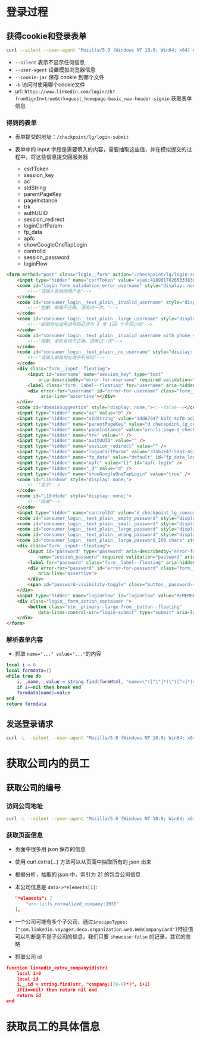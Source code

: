 # 登录过程

## 获得cookie和登录表单

```sh
curl --silent --user-agent "Mozilla/5.0 (Windows NT 10.0; Win64; x64) AppleWebKit/537.36 (KHTML, like Gecko) Chrome/84.0.4147.125 Safari/537.36" --cookie-jar cookies -b cookies https://www.linkedin.com/login/zh?fromSignIn=true&trk=guest_homepage-basic_nav-header-signin
```

- `--silent` 表示不显示任何信息
- `--user-agent` 设置模拟浏览器信息
- `--cookie-jar` 保存 cookie 到哪个文件
- `-b` 访问时使用哪个cookie文件
- url: `https://www.linkedin.com/login/zh?fromSignIn=true&trk=guest_homepage-basic_nav-header-signin` 获取表单信息

### 得到的表单

- 表单提交的地址：`/checkpoint/lg/login-submit`

- 表单中的 input 字段是需要填入的内容，需要抽取这些值，并在模拟提交的过程中，将这些信息提交回服务器
  - csrfToken
  - session_key
  - ac
  - sIdString
  - parentPageKey
  - pageInstance
  - trk
  - authUUID
  - session_redirect
  - loginCsrfParam
  - fp_data
  - apfc
  - showGoogleOneTapLogin
  - controlId
  - session_password
  - loginFlow

```html
<form method="post" class="login__form" action="/checkpoint/lg/login-submit" novalidate>
    <input type="hidden" name="csrfToken" value="ajax:4189017826533363006" />
    <code id="login_form_validation_error_username" style="display: none;">
        <!--"请输入有效的用户名"-->
    </code>	
    <code id="consumer_login__text_plain__invalid_username" style="display: none;">
        <!--"抱歉，邮箱不正确。请再试一次。"-->
    </code>
    <code id="consumer_login__text_plain__large_username" style="display: none;">
        <!--"邮箱地址或电话号码必须为 3 至 128 个字符之间"-->
    </code>
    <code id="consumer_login__text_plain__invalid_username_with_phone_v2" style="display: none;">
        <!--"抱歉，手机号码不正确。请再试一次"-->
    </code>
    <code id="consumer_login__text_plain__no_username" style="display: none;">
        <!--"请输入邮箱地址或手机号码"-->
    </code>
    <div class="form__input--floating">
        <input id="username" name="session_key" type="text"
            aria-describedby="error-for-username" required validation="email|tel" autofocus aria-label="邮箱或手机" />
        <label class="form__label--floating" for="username" aria-hidden="true">邮箱或手机</label>
        <div error-for="username" id="error-for-username" class="form__label--error  hidden" role="alert" 
             aria-live="assertive"></div>
    </div>
    <code id="domainSuggestion" style="display: none;"><!--false--></code>
    <input type="hidden" name="ac" value="0" />
    <input type="hidden" name="sIdString" value="1dd67947-bb7c-4cf0-ad2d-f9813e63f32b" />
    <input type="hidden" name="parentPageKey" value="d_checkpoint_lg_consumerLogin" />
    <input type="hidden" name="pageInstance" value="urn:li:page:d_checkpoint_lg_consumerLogin;Hpm5WCPeRsOJwLGnhI1anw==" />
    <input type="hidden" name="trk" value="" />
    <input type="hidden" name="authUUID" value="" />
    <input type="hidden" name="session_redirect" value="" />
    <input type="hidden" name="loginCsrfParam" value="335b1e47-5da7-4528-8a15-3bcbd11ce2b8" />
    <input type="hidden" name="fp_data" value="default" id="fp_data_login" />
    <input type="hidden" name="apfc" value="{}" id="apfc-login" />
    <input type="hidden" name="_d" value="d" />
    <input type="hidden" name="showGoogleOneTapLogin" value="true" />
    <code id="i18nShow" style="display: none;">
        <!--"显示"-->
    </code>
    <code id="i18nHide" style="display: none;">
        <!--"隐藏"-->
    </code>
    <input type="hidden" name="controlId" value="d_checkpoint_lg_consumerLogin-login_submit_button" />
    <code id="consumer_login__text_plain__empty_password" style="display: none;"><!--"请输入密码。"--></code>
    <code id="consumer_login__text_plain__small_password" style="display: none;"><!--"密码至少含 6 个字符。"--></code>
    <code id="consumer_login__text_plain__large_password" style="display: none;"><!--"密码不能超过 400 个字符。"--></code>
    <code id="consumer_login__text_plain__wrong_password" style="display: none;"><!--"抱歉，密码不正确。请再试一次 "--></code>
    <code id="consumer_login__text_plain__large_password_200_chars" style="display: none;"><!--"密码不能超过 200 个字符。"--></code>
    <div class="form__input--floating">
        <input id="password" type="password" aria-describedby="error-for-password"
            name="session_password" required validation="password" aria-label="密码" />
        <label for="password" class="form__label--floating" aria-hidden="true">密码</label>
        <div error-for="password" id="error-for-password" class="form__label--error  hidden" role="alert"
            aria-live="assertive">
        </div>
        <span id="password-visibility-toggle" class="button__password-visibility" role="button" tabindex="0">显示</span>
    </div>
    <input type="hidden" name="loginFlow" id="loginFlow" value="REMEMBER_ME_OPTIN" />
    <div class="login__form_action_container ">
        <button class="btn__primary--large from__button--floating"
            data-litms-control-urn="login-submit" type="submit" aria-label="登录">登录</button>
    </div>
</form>
```



### 解析表单内容

- 抓取 `name="..." value="..."`的内容

```lua
local i = 0
local formdata={}
while true do
    i,_,name,_,value = string.find(formHtml, "name=\"([^\"]*)\"([^>]*)value=\"([^\"]*)\"", i+1)
    if i==nil then break end
    formdata[name]=value
end
return formdata    
```



## 发送登录请求

```sh
curl -L --silent --user-agent "Mozilla/5.0 (Windows NT 10.0; Win64; x64) AppleWebKit/537.36 (KHTML, like Gecko) Chrome/84.0.4147.125 Safari/537.36" --cookie-jar cookies -b cookies -d formdata https://www.linkedin.com/checkpoint/lg/login-submit
```

# 获取公司内的员工

## 获取公司的编号

### 访问公司地址

```sh
curl -L --silent --user-agent "Mozilla/5.0 (Windows NT 10.0; Win64; x64) AppleWebKit/537.36 (KHTML, like Gecko) Chrome/84.0.4147.125 Safari/537.36" --cookie-jar cookies -b cookies https://www.linkedin.com/company/ptcinc/
```

### 获取页面信息

- 页面中很多用 json 保存的信息

- 使用 curl.extra(...) 方法可以从页面中抽取所有的 json 出来

- 根据分析，抽取的 json 中，索引为 21 的包含公司信息

- 本公司信息是 `data->*elements[1]`: 

  ```json
  "*elements": [
      "urn:li:fs_normalized_company:1935"
  ],
  ```

  

- 一个公司可能有多个子公司，通过`$recipeTypes:["com.linkedin.voyager.deco.organization.web.WebCompanyCard"]`特征值可以判断是不是子公司的信息，我们只要 `showcase:false` 的记录，其它的忽略

- 抓取公司 id

```json
function linkedin_extra_companyid(str)
    local i=0
    local id
    i,_,id = string.find(str, "company:([0-9]*)", i+1)
    if(i==nil) then return nil end
    return id
end
```



# 获取员工的具体信息

```lua

```

